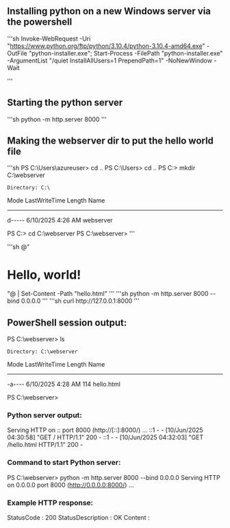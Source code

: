## Installing python on a new Windows server via the powershell

'''sh
Invoke-WebRequest -Uri "https://www.python.org/ftp/python/3.10.4/python-3.10.4-amd64.exe" -OutFile "python-installer.exe"; Start-Process -FilePath "python-installer.exe" -ArgumentList "/quiet InstallAllUsers=1 PrependPath=1" -NoNewWindow -Wait

'''

## Starting the python server

'''sh
python -m http.server 8000
'''

## Making the webserver dir to put the hello world file

'''sh
PS C:\Users\azureuser> cd ..
PS C:\Users> cd ..
PS C:\> mkdir C:\webserver


    Directory: C:\


Mode                 LastWriteTime         Length Name
----                 -------------         ------ ----
d-----         6/10/2025   4:26 AM                webserver


PS C:\> cd C:\webserver
PS C:\webserver>
'''

'''sh
@"
<!DOCTYPE html>
<html>
<head>
    <title>Hello</title>
</head>
<body>
    <h1>Hello, world!</h1>
</body>
</html>
"@ | Set-Content -Path "hello.html"
'''
'''sh
python -m http.server 8000 --bind 0.0.0.0
'''
'''sh
curl http://127.0.0.1:8000
'''

## PowerShell session output:
PS C:\webserver> ls


    Directory: C:\webserver


Mode                 LastWriteTime         Length Name
----                 -------------         ------ ----
-a----         6/10/2025   4:28 AM            114 hello.html


PS C:\webserver>

### Python server output:
Serving HTTP on :: port 8000 (http://[::]:8000/) ...
::1 - - [10/Jun/2025 04:30:58] "GET / HTTP/1.1" 200 -
::1 - - [10/Jun/2025 04:32:03] "GET /hello.html HTTP/1.1" 200 -

### Command to start Python server:
PS C:\webserver> python -m http.server 8000 --bind 0.0.0.0
Serving HTTP on 0.0.0.0 port 8000 (http://0.0.0.0:8000/) ...

### Example HTTP response:
StatusCode        : 200
StatusDescription : OK
Content           : <!DOCTYPE HTML PUBLIC "-//W3C//DTD HTML 4.01//EN" "http://www.w3.org/TR/html4/strict.dtd">
                    <html>
                    <head>
                    <meta http-equiv="Content-Type" content="text/html; charset=utf-8">
                    <title>Directory listing fo...
RawContent        : HTTP/1.0 200 OK
                    Content-Length: 342
                    Content-Type: text/html; charset=utf-8
                    Date: Tue, 10 Jun 2025 04:54:16 GMT
                    Server: SimpleHTTP/0.6 Python/3.10.4

                    <!DOCTYPE HTML PUBLIC "-//W3C//DTD HTML 4.01/...
Forms             : {}
Headers           : {[Content-Length, 342], [Content-Type, text/html; charset=utf-8], [Date, Tue, 10 Jun 2025 04:54:16
                    GMT], [Server, SimpleHTTP/0.6 Python/3.10.4]}
Images            : {}
InputFields       : {}
Links             : {@{innerHTML=hello.html; innerText=hello.html; outerHTML=<A href="hello.html">hello.html</A>;
                    outerText=hello.html; tagName=A; href=hello.html}}
ParsedHtml        : System.__ComObject
RawContentLength  : 342

